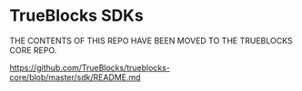 <!-- markdownlint-disable MD033 MD036 MD041 -->
<h1>TrueBlocks SDKs</h1>

THE CONTENTS OF THIS REPO HAVE BEEN MOVED TO THE TRUEBLOCKS CORE REPO.

https://github.com/TrueBlocks/trueblocks-core/blob/master/sdk/README.md

